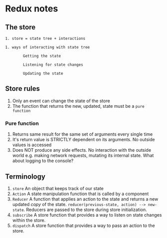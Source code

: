 # Redux notes

## The store

```
1. store = state tree + interactions

1. ways of interacting with state tree

		Getting the state

		Listening for state changes

		Updating the state
```

## Store rules

1. Only an event can change the state of the store
1. The function that returns the new, updated, state must be a `pure function`

### Pure function

1. Returns same result for the same set of arguments every single time
1. It's return value is STRICTLY dependent on its arguments. No outside values is accessed
1. Does NOT produce any side effects. No interaction with the outside world e.g. making network requests, mutating its internal state. What about logging to the console?

## Terminology

1. `store` An object that keeps track of our state
1. `Action` A state manipulation function that is called by a component
1. `Reducer` A function that applies an action to the state and returns a new updated *copy* of the state. `reducer(previous-state, action) --> new-state`. Reducers are passed to the store during store initialization.
1. `subscribe` A store function that provides a way to listen on state changes within the store.
1. `dispatch` A store function that provides a way to pass an action to the store.
